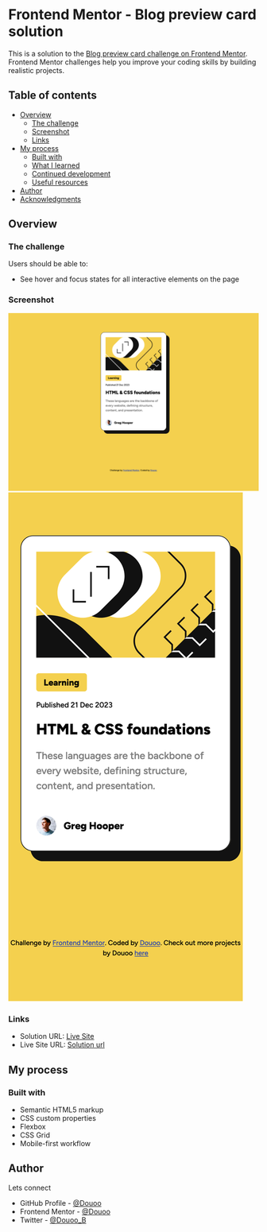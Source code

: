 # Frontend Mentor - Blog preview card solution

This is a solution to the [Blog preview card challenge on Frontend Mentor](https://www.frontendmentor.io/challenges/blog-preview-card-ckPaj01IcS). Frontend Mentor challenges help you improve your coding skills by building realistic projects. 

## Table of contents

- [Overview](#overview)
  - [The challenge](#the-challenge)
  - [Screenshot](#screenshot)
  - [Links](#links)
- [My process](#my-process)
  - [Built with](#built-with)
  - [What I learned](#what-i-learned)
  - [Continued development](#continued-development)
  - [Useful resources](#useful-resources)
- [Author](#author)
- [Acknowledgments](#acknowledgments)


## Overview

### The challenge

Users should be able to:

- See hover and focus states for all interactive elements on the page

### Screenshot

![Desktop view](screenshot/desktop.png)
![Mobile view](screenshot/mobile.png)

### Links

- Solution URL: [Live Site](https://douoo.github.io/frontendmentor_challenges/blog-preview-card-main/)
- Live Site URL: [Solution url](https://github.com/Douoo/frontendmentor_challenges/tree/main/blog-preview-card-main)


## My process

### Built with

- Semantic HTML5 markup
- CSS custom properties
- Flexbox
- CSS Grid
- Mobile-first workflow

## Author

Lets connect

- GitHub Profile - [@Douoo](https://github.com/Douoo) 
- Frontend Mentor - [@Douoo](https://www.frontendmentor.io/profile/Douoo)
- Twitter - [@Douoo_B](https://twitter.com/Douoo_B)

